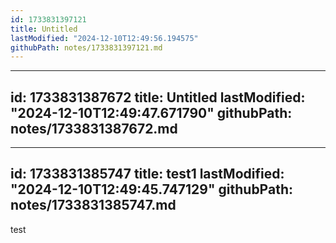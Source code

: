 ```yaml
---
id: 1733831397121
title: Untitled
lastModified: "2024-12-10T12:49:56.194575"
githubPath: notes/1733831397121.md
---
```

---
id: 1733831387672
title: Untitled
lastModified: "2024-12-10T12:49:47.671790"
githubPath: notes/1733831387672.md
---
---
id: 1733831385747
title: test1
lastModified: "2024-12-10T12:49:45.747129"
githubPath: notes/1733831385747.md
---
test